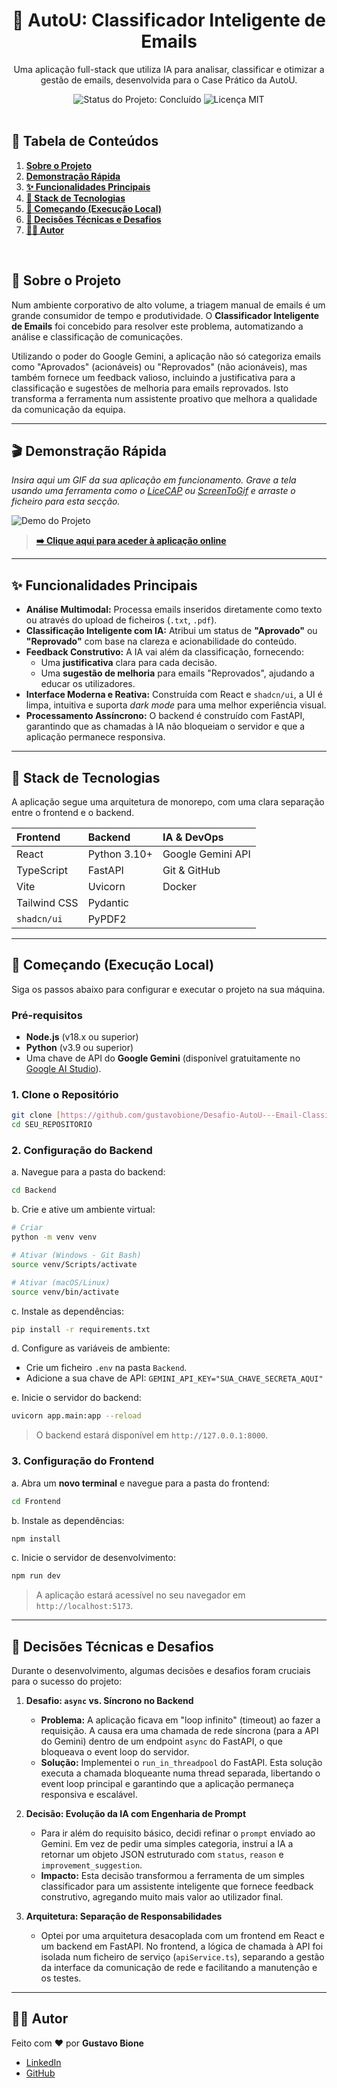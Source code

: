 <div align="center">
  <h1>🤖 AutoU: Classificador Inteligente de Emails</h1>
  <p>
    Uma aplicação full-stack que utiliza IA para analisar, classificar e otimizar a gestão de emails, desenvolvida para o Case Prático da AutoU.
  </p>
</div>

<div align="center">
  <img src="https://img.shields.io/badge/status-concluído-green?style=for-the-badge" alt="Status do Projeto: Concluído"/>
  <img src="https://img.shields.io/badge/licen%C3%A7a-MIT-blue?style=for-the-badge" alt="Licença MIT"/>
</div>

<br>

## 📍 Tabela de Conteúdos
1. [**Sobre o Projeto**](#-sobre-o-projeto)
2. [**Demonstração Rápida**](#-demonstração-rápida)
3. [**✨ Funcionalidades Principais**](#-funcionalidades-principais)
4. [**🚀 Stack de Tecnologias**](#-stack-de-tecnologias)
5. [**🏁 Começando (Execução Local)**](#-começando-execução-local)
6. [**🧠 Decisões Técnicas e Desafios**](#-decisões-técnicas-e-desafios)
7. [**👨‍💻 Autor**](#-autor)

<br>

## 📖 Sobre o Projeto

Num ambiente corporativo de alto volume, a triagem manual de emails é um grande consumidor de tempo e produtividade. O **Classificador Inteligente de Emails** foi concebido para resolver este problema, automatizando a análise e classificação de comunicações.

Utilizando o poder do Google Gemini, a aplicação não só categoriza emails como "Aprovados" (acionáveis) ou "Reprovados" (não acionáveis), mas também fornece um feedback valioso, incluindo a justificativa para a classificação e sugestões de melhoria para emails reprovados. Isto transforma a ferramenta num assistente proativo que melhora a qualidade da comunicação da equipa.

---

## 🎬 Demonstração Rápida

*Insira aqui um GIF da sua aplicação em funcionamento. Grave a tela usando uma ferramenta como o [LiceCAP](https://www.cockos.com/licecap/) ou [ScreenToGif](https://www.screentogif.com/) e arraste o ficheiro para esta secção.*

![Demo do Projeto](URL_PARA_SEU_GIF_AQUI)

> **[➡️ Clique aqui para aceder à aplicação online](URL_DA_SUA_APLICAÇÃO_DEPLOYADA_AQUI)**

---

## ✨ Funcionalidades Principais

* **Análise Multimodal:** Processa emails inseridos diretamente como texto ou através do upload de ficheiros (`.txt`, `.pdf`).
* **Classificação Inteligente com IA:** Atribui um status de **"Aprovado"** ou **"Reprovado"** com base na clareza e acionabilidade do conteúdo.
* **Feedback Construtivo:** A IA vai além da classificação, fornecendo:
    * Uma **justificativa** clara para cada decisão.
    * Uma **sugestão de melhoria** para emails "Reprovados", ajudando a educar os utilizadores.
* **Interface Moderna e Reativa:** Construída com React e `shadcn/ui`, a UI é limpa, intuitiva e suporta *dark mode* para uma melhor experiência visual.
* **Processamento Assíncrono:** O backend é construído com FastAPI, garantindo que as chamadas à IA não bloqueiam o servidor e que a aplicação permanece responsiva.

---

## 🚀 Stack de Tecnologias

A aplicação segue uma arquitetura de monorepo, com uma clara separação entre o frontend e o backend.

| Frontend | Backend | IA & DevOps |
| :--- | :--- | :--- |
| React | Python 3.10+ | Google Gemini API |
| TypeScript | FastAPI | Git & GitHub |
| Vite | Uvicorn | Docker |
| Tailwind CSS | Pydantic | |
| `shadcn/ui` | PyPDF2 | |

---

## 🏁 Começando (Execução Local)

Siga os passos abaixo para configurar e executar o projeto na sua máquina.

### **Pré-requisitos**
* **Node.js** (v18.x ou superior)
* **Python** (v3.9 ou superior)
* Uma chave de API do **Google Gemini** (disponível gratuitamente no [Google AI Studio](https://aistudio.google.com/)).

### **1. Clone o Repositório**
```bash
git clone [https://github.com/gustavobione/Desafio-AutoU---Email-Classifier.git](https://github.com/gustavobione/Desafio-AutoU---Email-Classifier.git)
cd SEU_REPOSITORIO
````

### **2. Configuração do Backend**

a. Navegue para a pasta do backend:

```bash
cd Backend
```

b. Crie e ative um ambiente virtual:

```bash
# Criar
python -m venv venv

# Ativar (Windows - Git Bash)
source venv/Scripts/activate

# Ativar (macOS/Linux)
source venv/bin/activate
```

c. Instale as dependências:

```bash
pip install -r requirements.txt
```

d. Configure as variáveis de ambiente:

  * Crie um ficheiro `.env` na pasta `Backend`.
  * Adicione a sua chave de API: `GEMINI_API_KEY="SUA_CHAVE_SECRETA_AQUI"`

e. Inicie o servidor do backend:

```bash
uvicorn app.main:app --reload
```

> O backend estará disponível em `http://127.0.0.1:8000`.

### **3. Configuração do Frontend**

a. Abra um **novo terminal** e navegue para a pasta do frontend:

```bash
cd Frontend
```

b. Instale as dependências:

```bash
npm install
```

c. Inicie o servidor de desenvolvimento:

```bash
npm run dev
```

> A aplicação estará acessível no seu navegador em `http://localhost:5173`.

-----

## 🧠 Decisões Técnicas e Desafios

Durante o desenvolvimento, algumas decisões e desafios foram cruciais para o sucesso do projeto:

1.  **Desafio: `async` vs. Síncrono no Backend**

      * **Problema:** A aplicação ficava em "loop infinito" (timeout) ao fazer a requisição. A causa era uma chamada de rede síncrona (para a API do Gemini) dentro de um endpoint `async` do FastAPI, o que bloqueava o event loop do servidor.
      * **Solução:** Implementei o `run_in_threadpool` do FastAPI. Esta solução executa a chamada bloqueante numa thread separada, libertando o event loop principal e garantindo que a aplicação permaneça responsiva e escalável.

2.  **Decisão: Evolução da IA com Engenharia de Prompt**

      * Para ir além do requisito básico, decidi refinar o `prompt` enviado ao Gemini. Em vez de pedir uma simples categoria, instruí a IA a retornar um objeto JSON estruturado com `status`, `reason` e `improvement_suggestion`.
      * **Impacto:** Esta decisão transformou a ferramenta de um simples classificador para um assistente inteligente que fornece feedback construtivo, agregando muito mais valor ao utilizador final.

3.  **Arquitetura: Separação de Responsabilidades**

      * Optei por uma arquitetura desacoplada com um frontend em React e um backend em FastAPI. No frontend, a lógica de chamada à API foi isolada num ficheiro de serviço (`apiService.ts`), separando a gestão da interface da comunicação de rede e facilitando a manutenção e os testes.

-----

## 👨‍💻 Autor

Feito com ❤️ por **Gustavo Bione**

  * [LinkedIn](https://www.google.com/search?q=URL_DO_SEU_LINKEDIN_AQUI)
  * [GitHub](https://www.google.com/search?q=URL_DO_SEU_GITHUB_AQUI)

<!-- end list -->

```
```